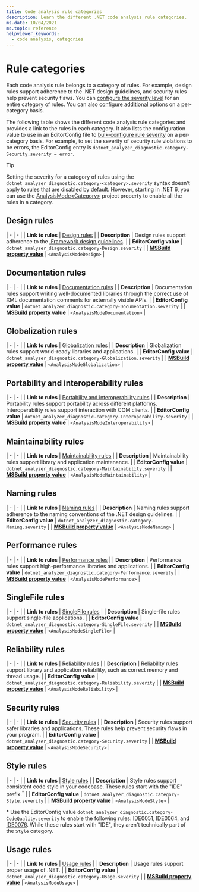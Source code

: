 ```yaml
---
title: Code analysis rule categories
description: Learn the different .NET code analysis rule categories.
ms.date: 10/04/2021
ms.topic: reference
helpviewer_keywords:
  - code analysis, categories
---
```

# Rule categories

Each code analysis rule belongs to a category of rules. For example, design rules support adherence to the .NET design guidelines, and security rules help prevent security flaws. You can [configure the severity level](configuration-options.md#scope) for an entire category of rules. You can also [configure additional options](code-quality-rule-options.md#category-of-rules) on a per-category basis.

The following table shows the different code analysis rule categories and provides a link to the rules in each category. It also lists the configuration value to use in an EditorConfig file to [bulk-configure rule severity](configuration-options.md#severity-level) on a per-category basis. For example, to set the severity of security rule violations to be errors, the EditorConfig entry is `dotnet_analyzer_diagnostic.category-Security.severity = error`.

> [!TIP]
> Setting the severity for a category of rules using the `dotnet_analyzer_diagnostic.category-<category>.severity` syntax doesn't apply to rules that are disabled by default. However, starting in .NET 6, you can use the [AnalysisMode\<Category>](../../core/project-sdk/msbuild-props.md#analysismodecategory) project property to enable all the rules in a category.

## Design rules

| - | - |
| **Link to rules** | [Design rules](quality-rules/design-warnings.md) |
| **Description** | Design rules support adherence to the [.Framework design guidelines](../../standard/design-guidelines/index.md). |
| **EditorConfig value** | `dotnet_analyzer_diagnostic.category-Design.severity` |
| [**MSBuild property value**](../../core/project-sdk/msbuild-props.md#analysismodecategory) | `<AnalysisModeDesign>` |

## Documentation rules

| - | - |
| **Link to rules** | [Documentation rules](quality-rules/documentation-warnings.md)  |
| **Description** | Documentation rules support writing well-documented libraries through the correct use of XML documentation comments for externally visible APIs. |
| **EditorConfig value** | `dotnet_analyzer_diagnostic.category-Documentation.severity` |
| [**MSBuild property value**](../../core/project-sdk/msbuild-props.md#analysismodecategory) | `<AnalysisModeDocumentation>` |

## Globalization rules

| - | - |
| **Link to rules** | [Globalization rules](quality-rules/globalization-warnings.md) |
| **Description** | Globalization rules support world-ready libraries and applications. |
| **EditorConfig value** | `dotnet_analyzer_diagnostic.category-Globalization.severity` |
| [**MSBuild property value**](../../core/project-sdk/msbuild-props.md#analysismodecategory) | `<AnalysisModeGlobalization>` |

## Portability and interoperability rules

| - | - |
| **Link to rules** | [Portability and interoperability rules](quality-rules/interoperability-warnings.md)  |
| **Description** | Portability rules support portability across different platforms. Interoperability rules support interaction with COM clients. |
| **EditorConfig value** | `dotnet_analyzer_diagnostic.category-Interoperability.severity` |
| [**MSBuild property value**](../../core/project-sdk/msbuild-props.md#analysismodecategory) | `<AnalysisModeInteroperability>` |

## Maintainability rules

| - | - |
| **Link to rules** | [Maintainability rules](quality-rules/maintainability-warnings.md) |
| **Description** | Maintainability rules support library and application maintenance. |
| **EditorConfig value** | `dotnet_analyzer_diagnostic.category-Maintainability.severity` |
| [**MSBuild property value**](../../core/project-sdk/msbuild-props.md#analysismodecategory) | `<AnalysisModeMaintainability>` |

## Naming rules

| - | - |
| **Link to rules** | [Naming rules](quality-rules/naming-warnings.md) |
| **Description** | Naming rules support adherence to the naming conventions of the .NET design guidelines. |
| **EditorConfig value** | `dotnet_analyzer_diagnostic.category-Naming.severity` |
| [**MSBuild property value**](../../core/project-sdk/msbuild-props.md#analysismodecategory) | `<AnalysisModeNaming>` |

## Performance rules

| - | - |
| **Link to rules** | [Performance rules](quality-rules/performance-warnings.md)  |
| **Description** | Performance rules support high-performance libraries and applications. |
| **EditorConfig value** | `dotnet_analyzer_diagnostic.category-Performance.severity` |
| [**MSBuild property value**](../../core/project-sdk/msbuild-props.md#analysismodecategory) | `<AnalysisModePerformance>` |

## SingleFile rules

| - | - |
| **Link to rules** | [SingleFile rules](../../core/deploying/single-file/warnings/overview.md) |
| **Description** | Single-file rules support single-file applications. |
| **EditorConfig value** | `dotnet_analyzer_diagnostic.category-SingleFile.severity` |
| [**MSBuild property value**](../../core/project-sdk/msbuild-props.md#analysismodecategory) | `<AnalysisModeSingleFile>` |

## Reliability rules

| - | - |
| **Link to rules** | [Reliability rules](quality-rules/reliability-warnings.md) |
| **Description** | Reliability rules support library and application reliability, such as correct memory and thread usage. |
| **EditorConfig value** | `dotnet_analyzer_diagnostic.category-Reliability.severity` |
| [**MSBuild property value**](../../core/project-sdk/msbuild-props.md#analysismodecategory) | `<AnalysisModeReliability>` |

## Security rules

| - | - |
| **Link to rules** | [Security rules](quality-rules/security-warnings.md) |
| **Description** | Security rules support safer libraries and applications. These rules help prevent security flaws in your program. |
| **EditorConfig value** | `dotnet_analyzer_diagnostic.category-Security.severity` |
| [**MSBuild property value**](../../core/project-sdk/msbuild-props.md#analysismodecategory) | `<AnalysisModeSecurity>` |

## Style rules

| - | - |
| **Link to rules** | [Style rules](style-rules/index.md) |
| **Description** | Style rules support consistent code style in your codebase. These rules start with the "IDE" prefix.<sup>*</sup> |
| **EditorConfig value** | `dotnet_analyzer_diagnostic.category-Style.severity` |
| [**MSBuild property value**](../../core/project-sdk/msbuild-props.md#analysismodecategory) | `<AnalysisModeStyle>` |

\* Use the EditorConfig value `dotnet_analyzer_diagnostic.category-CodeQuality.severity` to enable the following rules: [IDE0051](style-rules/ide0051.md), [IDE0064](style-rules/ide0064.md), and [IDE0076](style-rules/ide0076.md). While these rules start with "IDE", they aren't technically part of the `Style` category.

## Usage rules

| - | - |
| **Link to rules** | [Usage rules](quality-rules/usage-warnings.md) |
| **Description** | Usage rules support proper usage of .NET. |
| **EditorConfig value** | `dotnet_analyzer_diagnostic.category-Usage.severity` |
| [**MSBuild property value**](../../core/project-sdk/msbuild-props.md#analysismodecategory) | `<AnalysisModeUsage>` |
